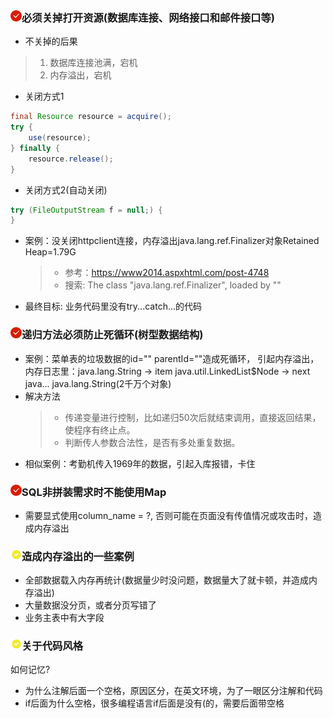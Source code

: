 
### <img src="../../assets/18.png"/>必须关掉打开资源(数据库连接、网络接口和邮件接口等)
* 不关掉的后果
> 1. 数据库连接池满，宕机
> 2. 内存溢出，宕机
* 关闭方式1
```java
final Resource resource = acquire();
try {
    use(resource);
} finally {
    resource.release();
}
```
* 关闭方式2(自动关闭)
```java 
try (FileOutputStream f = null;) {
}
```
* 案例：没关闭httpclient连接，内存溢出java.lang.ref.Finalizer对象Retained Heap=1.79G
    > * 参考：https://www2014.aspxhtml.com/post-4748 
    > * 搜索: The class "java.lang.ref.Finalizer", loaded by "<system class loader>"
* 最终目标: 业务代码里没有try...catch...的代码

### <img src="../../assets/18.png"/>递归方法必须防止死循环(树型数据结构)
* 案例：菜单表的垃圾数据的id="" parentId=""造成死循环，
引起内存溢出，内存日志里：java.lang.String -> item java.util.LinkedList$Node -> next java...
java.lang.String(2千万个对象)
* 解决方法
    > * 传递变量进行控制，比如递归50次后就结束调用，直接返回结果，使程序有终止点。
    > * 判断传人参数合法性，是否有多处重复数据。
* 相似案例：考勤机传入1969年的数据，引起入库报错，卡住

### <img src="../../assets/18.png"/>SQL非拼装需求时不能使用Map
* 需要显式使用column_name = ?, 否则可能在页面没有传值情况或攻击时，造成内存溢出

### <img src="../../assets/18w.png"/>造成内存溢出的一些案例
* 全部数据载入内存再统计(数据量少时没问题，数据量大了就卡顿，并造成内存溢出)
* 大量数据没分页，或者分页写错了
* 业务主表中有大字段

### <img src="../../assets/18w.png"/>关于代码风格
如何记忆?
* 为什么注解后面一个空格，原因区分，在英文环境，为了一眼区分注解和代码
* if后面为什么空格，很多编程语言if后面是没有(的，需要后面带空格












